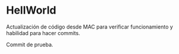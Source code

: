 # HellWorld

Actualización de código desde MAC para verificar funcionamiento
y habilidad para hacer commits.

Commit de prueba.
